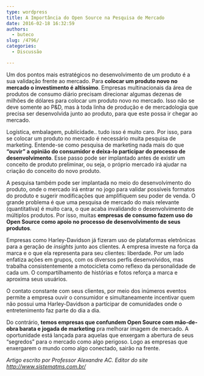 ```yaml
---
type: wordpress
title: A Importância do Open Source na Pesquisa de Mercado
date: 2016-02-18 16:32:59
authors:
  - buteco
slug: /4796/
categories:
  - Discussão

---
```


Um dos pontos mais estratégicos no desenvolvimento de um produto é a sua validação frente ao mercado. Para <strong>colocar um produto novo no mercado o investimento é altíssimo</strong>. Empresas multinacionais da área de produtos de consumo diário precisam direcionar algumas dezenas de milhões de dólares para colocar um produto novo no mercado. Isso não se deve somente ao P&amp;D, mas à toda linha de produção e de mercadologia que precisa ser desenvolvida junto ao produto, para que este possa ir chegar ao mercado.

Logística, embalagem, publicidade.. tudo isso é muito caro. Por isso, para se colocar um produto no mercado é necessário muita pesquisa de marketing. Entende-se como pesquisa de marketing nada mais do que <strong>“ouvir” a opinião do consumidor e deixa-lo participar do processo de desenvolvimento</strong>. Esse passo pode ser implantado antes de existir um conceito de produto preliminar, ou seja, o próprio mercado irá ajudar na criação do conceito do novo produto.

A pesquisa também pode ser implantada no meio do desenvolvimento do produto, onde o mercado irá entrar no jogo para validar possíveis formatos do produto e sugerir modificações que amplifiquem seu poder de venda. O grande problema é que uma pesquisa de mercado do mais relevante (quantitativa) é muito cara, o que acaba invalidando o desenvolvimento de múltiplos produtos. Por isso, muitas <strong>empresas de consumo fazem uso do Open Source como apoio no processo de desenvolvimento de seus produtos</strong>.

Empresas como Harley-Davidson já fizeram uso de plataformas eletrônicas para a geração de <em>insights</em> junto aos clientes. A empresa investe na força da marca e o que ela representa para seu clientes: liberdade. Por um lado enfatiza ações em grupos, com os diversos perfis desenvolvidos, mas trabalha consistentemente a motocicleta como reflexo da personalidade de cada um. O compartilhamento de histórias e fotos reforça a marca e aproxima seus usuários.

O contato constante com seus clientes, por meio dos inúmeros eventos permite a empresa ouvir o consumidor e simultaneamente incentivar quem não possui uma Harley-Davidson a participar de comunidades onde o entretenimento faz parte do dia a dia.

Do contrário, <strong>temos empresas que confundem Open Source com mão-de-obra barata e jogada de marketing</strong> pra melhorar imagem de mercado. A oportunidade está lançada para aquelas que enxergam a abertura de seus “segredos” para o mercado como algo perigoso. Logo as empresas que enxergarem o mundo como algo conectado, sairão na frente.

<em>Artigo escrito por Professor Alexandre AC. Editor do site <a href="http://www.sistematms.com.br/">http://www.sistematms.com.br/</a></em>